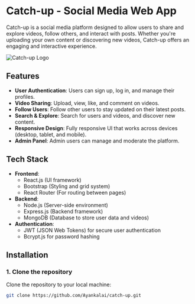 # Catch-up - Social Media Web App

Catch-up is a social media platform designed to allow users to share and explore videos, follow others, and interact with posts. Whether you're uploading your own content or discovering new videos, Catch-up offers an engaging and interactive experience.

![Catch-up Logo](./assets/catch-up-logo.png)

## Features
- **User Authentication**: Users can sign up, log in, and manage their profiles.
- **Video Sharing**: Upload, view, like, and comment on videos.
- **Follow Users**: Follow other users to stay updated on their latest posts.
- **Search & Explore**: Search for users and videos, and discover new content.
- **Responsive Design**: Fully responsive UI that works across devices (desktop, tablet, and mobile).
- **Admin Panel**: Admin users can manage and moderate the platform.

## Tech Stack
- **Frontend**:
  - React.js (UI framework)
  - Bootstrap (Styling and grid system)
  - React Router (For routing between pages)
- **Backend**:
  - Node.js (Server-side environment)
  - Express.js (Backend framework)
  - MongoDB (Database to store user data and videos)
- **Authentication**:
  - JWT (JSON Web Tokens) for secure user authentication
  - Bcrypt.js for password hashing

## Installation

### 1. Clone the repository
Clone the repository to your local machine:
```bash
git clone https://github.com/Ayankalai/catch-up.git
